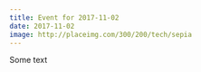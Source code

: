 ```yaml
---
title: Event for 2017-11-02
date: 2017-11-02
image: http://placeimg.com/300/200/tech/sepia
---
```

Some text
